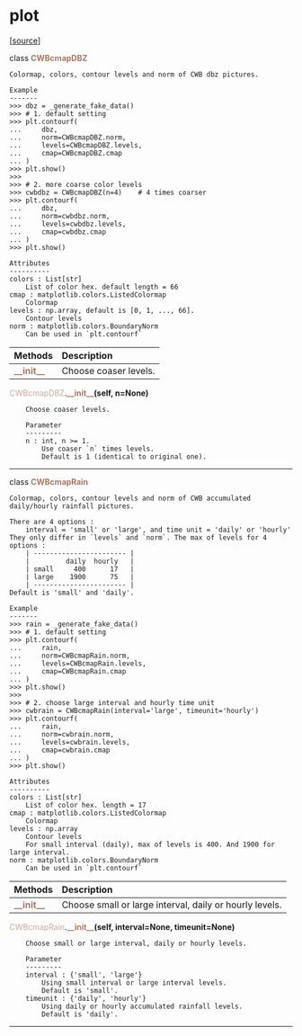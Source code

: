 # plot  

[[source](.././hurricane_tools//plot.py)]  

class <span style="color:#a77864">**CWBcmapDBZ**</span>

    Colormap, colors, contour levels and norm of CWB dbz pictures.
    
    Example
    -------
    >>> dbz = _generate_fake_data()
    >>> # 1. default setting
    >>> plt.contourf(
    ...     dbz, 
    ...     norm=CWBcmapDBZ.norm, 
    ...     levels=CWBcmapDBZ.levels, 
    ...     cmap=CWBcmapDBZ.cmap
    ... )
    >>> plt.show()
    >>> 
    >>> # 2. more coarse color levels
    >>> cwbdbz = CWBcmapDBZ(n=4)    # 4 times coarser
    >>> plt.contourf(
    ...     dbz, 
    ...     norm=cwbdbz.norm, 
    ...     levels=cwbdbz.levels, 
    ...     cmap=cwbdbz.cmap
    ... )
    >>> plt.show()
    
    Attributes 
    ----------
    colors : List[str]
        List of color hex. default length = 66
    cmap : matplotlib.colors.ListedColormap
        Colormap
    levels : np.array, default is [0, 1, ..., 66].
        Contour levels
    norm : matplotlib.colors.BoundaryNorm
        Can be used in `plt.contourf`



| Methods | Description |
| :------ | :---------- |
| <font color="#a77864"> **\_\_init\_\_** </font> | Choose coaser levels. |


<span style="color:#cca99b">CWBcmapDBZ</span>.<span style="color:#a77864">**\_\_init\_\_**</span>**(self, n=None)**

        Choose coaser levels.
        
        Parameter
        ---------
        n : int, n >= 1.
            Use coaser `n` times levels.
            Default is 1 (identical to original one).

  
******
class <span style="color:#a77864">**CWBcmapRain**</span>

    Colormap, colors, contour levels and norm of CWB accumulated daily/hourly rainfall pictures.
    
    There are 4 options : 
        interval = 'small' or 'large', and time unit = 'daily' or 'hourly'
    They only differ in `levels` and `norm`. The max of levels for 4 options :
        | ----------------------- |
        |         daily  hourly   |
        | small     400      17   |
        | large    1900      75   |
        | ----------------------- |
    Default is 'small' and 'daily'.
    
    Example
    -------
    >>> rain = _generate_fake_data()
    >>> # 1. default setting
    >>> plt.contourf(
    ...     rain, 
    ...     norm=CWBcmapRain.norm, 
    ...     levels=CWBcmapRain.levels, 
    ...     cmap=CWBcmapRain.cmap
    ... )
    >>> plt.show()
    >>> 
    >>> # 2. choose large interval and hourly time unit
    >>> cwbrain = CWBcmapRain(interval='large', timeunit='hourly')
    >>> plt.contourf(
    ...     rain, 
    ...     norm=cwbrain.norm, 
    ...     levels=cwbrain.levels, 
    ...     cmap=cwbrain.cmap
    ... )
    >>> plt.show()
    
    Attributes 
    ----------
    colors : List[str]
        List of color hex. length = 17
    cmap : matplotlib.colors.ListedColormap
        Colormap
    levels : np.array
        Contour levels
        For small interval (daily), max of levels is 400. And 1900 for large interval.
    norm : matplotlib.colors.BoundaryNorm
        Can be used in `plt.contourf`



| Methods | Description |
| :------ | :---------- |
| <font color="#a77864"> **\_\_init\_\_** </font> | Choose small or large interval, daily or hourly levels. |


<span style="color:#cca99b">CWBcmapRain</span>.<span style="color:#a77864">**\_\_init\_\_**</span>**(self, interval=None, timeunit=None)**

        Choose small or large interval, daily or hourly levels.
        
        Parameter
        ---------
        interval : {'small', 'large'}
            Using small interval or large interval levels.
            Default is 'small'.
        timeunit : {'daily', 'hourly'}
            Using daily or hourly accumulated rainfall levels.
            Default is 'daily'.

  
******